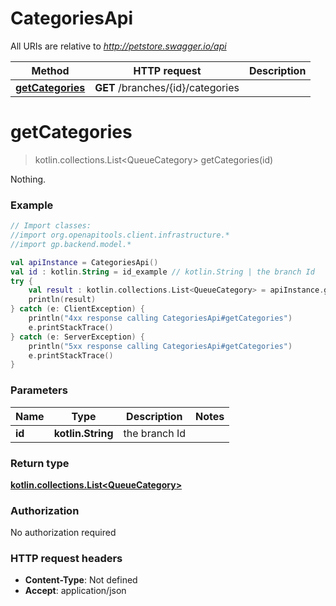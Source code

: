 # CategoriesApi

All URIs are relative to *http://petstore.swagger.io/api*

Method | HTTP request | Description
------------- | ------------- | -------------
[**getCategories**](CategoriesApi.md#getCategories) | **GET** /branches/{id}/categories | 


<a name="getCategories"></a>
# **getCategories**
> kotlin.collections.List&lt;QueueCategory&gt; getCategories(id)



Nothing.

### Example
```kotlin
// Import classes:
//import org.openapitools.client.infrastructure.*
//import gp.backend.model.*

val apiInstance = CategoriesApi()
val id : kotlin.String = id_example // kotlin.String | the branch Id
try {
    val result : kotlin.collections.List<QueueCategory> = apiInstance.getCategories(id)
    println(result)
} catch (e: ClientException) {
    println("4xx response calling CategoriesApi#getCategories")
    e.printStackTrace()
} catch (e: ServerException) {
    println("5xx response calling CategoriesApi#getCategories")
    e.printStackTrace()
}
```

### Parameters

Name | Type | Description  | Notes
------------- | ------------- | ------------- | -------------
 **id** | **kotlin.String**| the branch Id |

### Return type

[**kotlin.collections.List&lt;QueueCategory&gt;**](QueueCategory.md)

### Authorization

No authorization required

### HTTP request headers

 - **Content-Type**: Not defined
 - **Accept**: application/json

